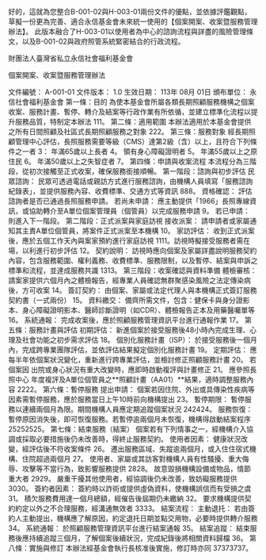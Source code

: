 好的，這就為您整合B-001-02與H-003-01兩份文件的優點，並依據評鑑觀點，草擬一份更為完善、適合永信基金會未來統一使用的【個案開案、收案暨服務管理辦法】。
此版本融合了H-003-01以使用者為中心的諮詢流程與詳盡的風險管理條文，以及B-001-02與政府照管系統緊密結合的行政流程。

財團法人臺灣省私立永信社會福利基金會


個案開案、收案暨服務管理辦法

文件編號： A-001-01
文件版本： 1.0
生效日期： 113年 08月 01日
頒布單位： 永信社會福利基金會
第一條：目的
為使本基金會所屬各類長期照顧服務機構之個案收案、服務計畫、暫停、轉介及結案等行政作業有所依循，並建立標準化流程以提升服務品質，特制定本辦法 111。
第二條：適用範圍
本辦法適用於本基金會提供之所有日間照顧及社區式長期照顧服務之對象 222。
第三條：服務對象
經長期照顧管理中心評估，長照服務需要等級（CMS）達第2級（含）以上，且符合下列條件之一者 3：
年滿65歲以上長者 4。
領有身心障礙證明者 5。
年滿55歲以上之原住民 6。
年滿50歲以上之失智症者 7。
第四條：申請與收案流程
本流程分為三階段，從初次接觸至正式收案，確保服務銜接順暢。
第一階段：諮詢與初步評估
民眾諮詢： 民眾可透過電話或親訪方式進行服務諮詢，由機構人員填寫「服務諮詢紀錄表」，並提供服務內容、收費標準、交通方式等資訊 888。
資格確認： 評估諮詢者是否已通過長照服務申請。
若尚未申請： 應主動提供「1966」長照專線資訊，或協助轉介至A單位個案管理員（個管員）以完成服務申請 9。
若已申請： 則進入下一階段。
第二階段：正式派案與家庭訪視
接收派案： 請申請者或家屬通知其主責A單位個管員，將案件正式派案至本機構 10。
家訪評估： 收到正式派案後，應於五個工作天內與案家預約進行家庭訪視 1111。訪視時擬接受服務者需在場，以利進行初步評估 12。
契約說明： 訪視時應向個案及家屬詳盡說明服務契約內容，包含服務範圍、權利義務、收費標準、服務限制，以及暫停、結案與申訴之標準和流程，並達成服務共識 1313。
第三階段：收案確認與資料準備
體檢審核： 請案家提供六個月內之體檢報告，經專業人員確認無群聚感染風險之法定傳染病後，方可收案 14。
簽訂契約： 由個案、家屬或法定代理人與本機構正式簽訂服務契約書（一式兩份） 15。
資料繳交： 備齊所需文件，包含：健保卡與身分證影本、身心障礙證明影本、醫師診斷證明（如CDR）、體檢報告正本及用藥醫囑單等 16。
系統通報： 完成收案後，應於照顧服務管理資訊平台進行通報作業 17。
第五條：服務計畫與評估
初期評估： 新進個案於接受服務後48小時內完成生理、心理及社會功能之初步需求評估 18。
個別化服務計畫（ISP）： 於接受服務後一個月內，完成跨專業團隊評估，並依評估結果擬定個別化服務計畫 19。
定期評估：
應每半年依個案狀況變化，重新進行跨專業評估，並檢討修正照顧服務計畫 20。
若個案因出院或身心狀況有重大改變時，應即時啟動複評與計畫修正 21。
應參照長照中心年度複評及A單位個管員之**照顧計畫（AA01）**結果，適時調整服務內容 2222。
第六條：暫停服務
提出申請： 個案若因住院、外出或具傳染性疾病等因素需暫停服務，應於服務當日上午10時前向機構提出 23。
暫停期限： 暫停服務以連續兩個月為限。期間機構人員應定期追蹤個案狀況 242424。
服務恢復： 暫停原因消失後，即可恢復服務。若暫停逾兩個月未恢復，機構得啟動結案程序 25252525。
第七條：結束服務（結案）
個案若有下列情事之一，經機構介入協調或採取必要措施後仍未改善時，得終止服務契約。
使用者因素：
健康狀況改變，經評估後不符收案條件 26。
遷出服務區域、失蹤逾兩個月，或入住住宿式機構、住院超過兩個月 27。
使用者、家屬或其訪客對機構人員有性騷擾、重大侮辱、攻擊等不當行為，致影響服務提供 2828。
故意毀損機構設備或物品，情節重大者 2929。
嚴重干擾其他使用者，經協調後仍未改善，致妨礙服務提供 3030。
簽約者因素：
簽約時以詐術或提供虛偽資料，使機構誤信而有受損之虞 31。
積欠服務費用達一個月總額，經催告後屆期仍未繳納 32。
要求機構提供契約約定以外之不合理服務，經溝通無效者 3333。
結案流程：
主動退托： 若由簽約人主動提出，機構應了解原因，約定退托日期並點交用物，必要時提供轉介服務 34。
系統通報： 於照顧服務管理資訊平台進行結案通報 35。
結案追蹤： 結束服務後應持續追蹤三個月，了解個案後續狀況，完成紀錄後將相關資料歸檔 36。
第八條：實施與修訂
本辦法經基金會執行長核准後實施，修訂時亦同 37373737。